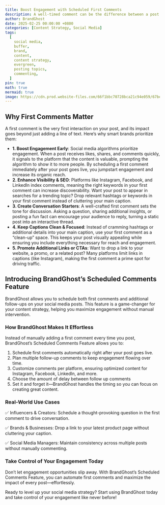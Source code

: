 ```yaml
---
title: Boost Engagement with Scheduled First Comments
description: A well-timed comment can be the difference between a post that fades into obscurity and one that sparks a lively conversation. That’s why savvy marketers and brands have started leveraging first comments strategically—to boost visibility, engagement, and even SEO.
author: BrandGhost
date: 2025-02-25 00:00:00 +0800
categories: [Content Strategy, Social Media]
tags:
  [
    social media,
    buffer,
    brand,
    content,
    content strategy,
    evergreen,
    posting topics,
    commenting,
  ]
pin: true
math: true
mermaid: true
image: https://cdn.prod.website-files.com/66f1bbc70728bca21c94e059/67be926751f2950d8d9ea2cc_Screenshot%202025-02-25%20230143.png
---
```


## Why First Comments Matter

A first comment is the very first interaction on your post, and its impact goes beyond just adding a line of text. Here’s why smart brands prioritize them:

- **1. Boost Engagement Early**: Social media algorithms prioritize engagement. When a post receives likes, shares, and comments quickly, it signals to the platform that the content is valuable, prompting the algorithm to show it to more people. By scheduling a first comment immediately after your post goes live, you jumpstart engagement and increase its organic reach.
- **2. Enhance Visibility & SEO**: Platforms like Instagram, Facebook, and LinkedIn index comments, meaning the right keywords in your first comment can increase discoverability. Want your post to appear in searches for a trending topic? Drop relevant hashtags or keywords in your first comment instead of cluttering your main caption.
- **3. Create Conversation Starters**: A well-crafted first comment sets the tone for discussion. Asking a question, sharing additional insights, or posting a fun fact can encourage your audience to reply, turning a static post into an interactive thread.
- **4. Keep Captions Clean & Focused**: Instead of cramming hashtags or additional details into your main caption, use your first comment as a “clean-up” space. This keeps your post visually appealing while ensuring you include everything necessary for reach and engagement.
- **5. Promote Additional Links or CTAs**: Want to drop a link to your website, a promo, or a related post? Many platforms limit links in captions (like Instagram), making the first comment a prime spot for driving traffic.

## Introducing BrandGhost’s Scheduled Comments Feature

BrandGhost allows you to schedule both first comments and additional follow-ups on your social media posts. This feature is a game-changer for your content strategy, helping you maximize engagement without manual intervention.

### How BrandGhost Makes It Effortless

Instead of manually adding a first comment every time you post, BrandGhost’s Scheduled Comments Feature allows you to:

1. Schedule first comments automatically right after your post goes live.
2. Plan multiple follow-up comments to keep engagement flowing over time.
3. Customize comments per platform, ensuring optimized content for Instagram, Facebook, LinkedIn, and more.
4. Choose the amount of delay between follow up comments
5. Set it and forget it—BrandGhost handles the timing so you can focus on creating great content.

### Real-World Use Cases

✅ Influencers & Creators: Schedule a thought-provoking question in the first comment to drive conversation.

✅ Brands & Businesses: Drop a link to your latest product page without cluttering your caption.

✅ Social Media Managers: Maintain consistency across multiple posts without manually commenting.

### Take Control of Your Engagement Today

Don’t let engagement opportunities slip away. With BrandGhost’s Scheduled Comments Feature, you can automate first comments and maximize the impact of every post—effortlessly.

Ready to level up your social media strategy? Start using BrandGhost today and take control of your engagement like never before!

